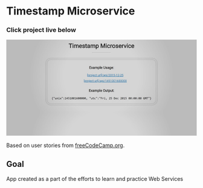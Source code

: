 # Timestamp Microservice
### Click project live below
[![Timestamp-Microservice img](https://github.com/will-s-205/will-s-205.github.io/blob/main/fcc-portfolio/img/Timestamp-Microservice-2023-05-21-19-15-07.jpg)](https://fcc-boilerplate-project-timestamp.rigo205.repl.co) 

Based on user stories from [freeCodeCamp.org](https://www.freecodecamp.org/learn/apis-and-microservices/apis-and-microservices-projects/timestamp-microservice).
## Goal
App created as a part of the efforts to learn and practice Web Services
